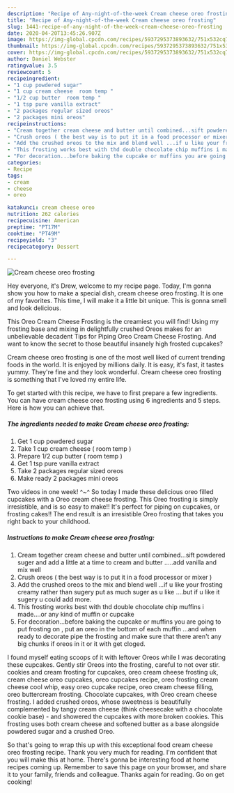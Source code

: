```yaml
---
description: "Recipe of Any-night-of-the-week Cream cheese oreo frosting"
title: "Recipe of Any-night-of-the-week Cream cheese oreo frosting"
slug: 1441-recipe-of-any-night-of-the-week-cream-cheese-oreo-frosting
date: 2020-04-20T13:45:26.907Z
image: https://img-global.cpcdn.com/recipes/5937295373893632/751x532cq70/cream-cheese-oreo-frosting-recipe-main-photo.jpg
thumbnail: https://img-global.cpcdn.com/recipes/5937295373893632/751x532cq70/cream-cheese-oreo-frosting-recipe-main-photo.jpg
cover: https://img-global.cpcdn.com/recipes/5937295373893632/751x532cq70/cream-cheese-oreo-frosting-recipe-main-photo.jpg
author: Daniel Webster
ratingvalue: 3.5
reviewcount: 5
recipeingredient:
- "1 cup powdered sugar"
- "1 cup cream cheese  room temp "
- "1/2 cup butter  room temp "
- "1 tsp pure vanilla extract"
- "2 packages regular sized oreos"
- "2 packages mini oreos"
recipeinstructions:
- "Cream together cream cheese and butter until combined...sift powdered suger and add a little at a time to cream and butter .....add vanilla and mix well"
- "Crush oreos ( the best way is to put it in a food processor or mixer )"
- "Add the crushed oreos to the mix and blend well ...if u like your frosting creamy rather than sugery put as much suger as u like ....but if u like it sugery u could add more."
- "This frosting works best with thd double chocolate chip muffins i made....or any kind of muffin or cupcake"
- "For decoration...before baking the cupcake or muffins you are going to put frosting on , put an oreo in the bottom of each muffin ...and when ready to decorate pipe the frosting and make sure that there aren&#39;t any big chunks if oreos in it or it with get cloged."
categories:
- Recipe
tags:
- cream
- cheese
- oreo

katakunci: cream cheese oreo 
nutrition: 262 calories
recipecuisine: American
preptime: "PT17M"
cooktime: "PT49M"
recipeyield: "3"
recipecategory: Dessert

---
```



![Cream cheese oreo frosting](https://img-global.cpcdn.com/recipes/5937295373893632/751x532cq70/cream-cheese-oreo-frosting-recipe-main-photo.jpg)

Hey everyone, it's Drew, welcome to my recipe page. Today, I'm gonna show you how to make a special dish, cream cheese oreo frosting. It is one of my favorites. This time, I will make it a little bit unique. This is gonna smell and look delicious.

This Oreo Cream Cheese Frosting is the creamiest you will find! Using my frosting base and mixing in delightfully crushed Oreos makes for an unbelievable decadent Tips for Piping Oreo Cream Cheese Frosting. And want to know the secret to those beautiful insanely high frosted cupcakes?

Cream cheese oreo frosting is one of the most well liked of current trending foods in the world. It is enjoyed by millions daily. It is easy, it's fast, it tastes yummy. They're fine and they look wonderful. Cream cheese oreo frosting is something that I've loved my entire life.


To get started with this recipe, we have to first prepare a few ingredients. You can have cream cheese oreo frosting using 6 ingredients and 5 steps. Here is how you can achieve that.

<!--inarticleads1-->

##### The ingredients needed to make Cream cheese oreo frosting:

1. Get 1 cup powdered sugar
1. Take 1 cup cream cheese ( room temp )
1. Prepare 1/2 cup butter ( room temp )
1. Get 1 tsp pure vanilla extract
1. Take 2 packages regular sized oreos
1. Make ready 2 packages mini oreos


Two videos in one week! ^~^ So today I made these delicious oreo filled cupcakes with a Oreo cream cheese frosting. This Oreo frosting is simply irresistible, and is so easy to make!! It&#39;s perfect for piping on cupcakes, or frosting cakes!! The end result is an irresistible Oreo frosting that takes you right back to your childhood. 

<!--inarticleads2-->

##### Instructions to make Cream cheese oreo frosting:

1. Cream together cream cheese and butter until combined...sift powdered suger and add a little at a time to cream and butter .....add vanilla and mix well
1. Crush oreos ( the best way is to put it in a food processor or mixer )
1. Add the crushed oreos to the mix and blend well ...if u like your frosting creamy rather than sugery put as much suger as u like ....but if u like it sugery u could add more.
1. This frosting works best with thd double chocolate chip muffins i made....or any kind of muffin or cupcake
1. For decoration...before baking the cupcake or muffins you are going to put frosting on , put an oreo in the bottom of each muffin ...and when ready to decorate pipe the frosting and make sure that there aren&#39;t any big chunks if oreos in it or it with get cloged.


I found myself eating scoops of it with leftover Oreos while I was decorating these cupcakes. Gently stir Oreos into the frosting, careful to not over stir. cookies and cream frosting for cupcakes, oreo cream cheese frosting uk, cream cheese oreo cupcakes, oreo cupcakes recipe, oreo frosting cream cheese cool whip, easy oreo cupcake recipe, oreo cream cheese filling, oreo buttercream frosting. Chocolate cupcakes, with Oreo cream cheese frosting. I added crushed oreos, whose sweetness is beautifully complemented by tangy cream cheese (think cheesecake with a chocolate cookie base) - and showered the cupcakes with more broken cookies. This frosting uses both cream cheese and softened butter as a base alongside powdered sugar and a crushed Oreo. 

So that's going to wrap this up with this exceptional food cream cheese oreo frosting recipe. Thank you very much for reading. I'm confident that you will make this at home. There's gonna be interesting food at home recipes coming up. Remember to save this page on your browser, and share it to your family, friends and colleague. Thanks again for reading. Go on get cooking!
